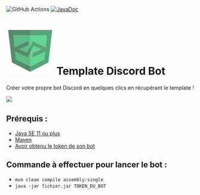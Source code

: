 ![GitHub Actions](https://github.com/DevLab-umontp/template-DiscordBot/workflows/Java%20CI%20with%20Maven/badge.svg)
[![JavaDoc](https://img.shields.io/badge/JavaDoc-Online-green)](https://mathieusoysal.github.io/stats/template-discordbot)
# ![](ressources/devicon.png) Template Discord Bot
Créer votre propre bot Discord en quelques clics en récupérant le template !

[![](https://dabuttonfactory.com/button.png?t=Utiliser+le+template&f=Open+Sans-Bold&ts=14&tc=444&hp=20&vp=10&c=11&bgt=unicolored&bgc=f3f3f3&bs=2&bc=999&shs=1&shc=eee&sho=sw)](http://use.template-discordbot.umontp.fr/)
## Prérequis : 

- [Java SE 11 ou plus](https://docs.oracle.com/en/java/javase/11/install/overview-jdk-installation.html#GUID-8677A77F-231A-40F7-98B9-1FD0B48C346A)
- [Maven](https://maven.apache.org/)
- [Avoir obtenu le token de son bot](https://discord.com/developers/applications)

## Commande à effectuer pour lancer le bot : 

- `mvn clean compile assembly:single`
- `java -jar fichier.jar TOKEN_DU_BOT`
